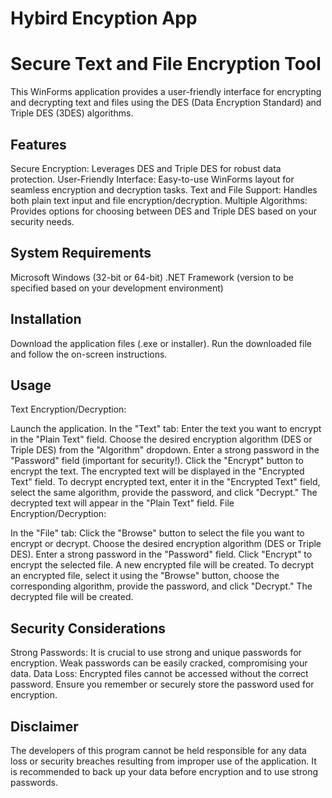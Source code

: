 # Hybird Encyption App

# Secure Text and File Encryption Tool

This WinForms application provides a user-friendly interface for encrypting and decrypting text and files using the DES (Data Encryption Standard) and Triple DES (3DES) algorithms.

## Features

Secure Encryption: Leverages DES and Triple DES for robust data protection.
User-Friendly Interface: Easy-to-use WinForms layout for seamless encryption and decryption tasks.
Text and File Support: Handles both plain text input and file encryption/decryption.
Multiple Algorithms: Provides options for choosing between DES and Triple DES based on your security needs.


## System Requirements

Microsoft Windows (32-bit or 64-bit)
.NET Framework (version to be specified based on your development environment)


## Installation

Download the application files (.exe or installer).
Run the downloaded file and follow the on-screen instructions.


## Usage

Text Encryption/Decryption:

Launch the application.
In the "Text" tab:
Enter the text you want to encrypt in the "Plain Text" field.
Choose the desired encryption algorithm (DES or Triple DES) from the "Algorithm" dropdown.
Enter a strong password in the "Password" field (important for security!).
Click the "Encrypt" button to encrypt the text. The encrypted text will be displayed in the "Encrypted Text" field.
To decrypt encrypted text, enter it in the "Encrypted Text" field, select the same algorithm, provide the password, and click "Decrypt." The decrypted text will appear in the "Plain Text" field.
File Encryption/Decryption:

In the "File" tab:
Click the "Browse" button to select the file you want to encrypt or decrypt.
Choose the desired encryption algorithm (DES or Triple DES).
Enter a strong password in the "Password" field.
Click "Encrypt" to encrypt the selected file. A new encrypted file will be created.
To decrypt an encrypted file, select it using the "Browse" button, choose the corresponding algorithm, provide the password, and click "Decrypt." The decrypted file will be created.


## Security Considerations

Strong Passwords: It is crucial to use strong and unique passwords for encryption. Weak passwords can be easily cracked, compromising your data.
Data Loss: Encrypted files cannot be accessed without the correct password. Ensure you remember or securely store the password used for encryption.


## Disclaimer

The developers of this program cannot be held responsible for any data loss or security breaches resulting from improper use of the application. It is recommended to back up your data before encryption and to use strong passwords.